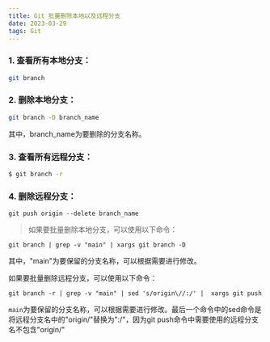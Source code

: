 ```yaml
---
title: Git 批量删除本地以及远程分支
date: 2023-03-29
tags: Git
---
```


### 1. 查看所有本地分支：

```sh
git branch
```


### 2. 删除本地分支：

```sh
git branch -D branch_name
```
其中，branch_name为要删除的分支名称。

### 3. 查看所有远程分支：

```sh
$ git branch -r
```

### 4. 删除远程分支：
```shell
git push origin --delete branch_name
```



> 如果要批量删除本地分支，可以使用以下命令：

```shell
git branch | grep -v "main" | xargs git branch -D
```
其中，"main"为要保留的分支名称，可以根据需要进行修改。

如果要批量删除远程分支，可以使用以下命令：
```shell
git branch -r | grep -v "main" | sed 's/origin\//:/' |  xargs git push
```

`main`为要保留的分支名称，可以根据需要进行修改。最后一个命令中的sed命令是将远程分支名中的"origin/"替换为":/"，因为git push命令中需要使用的远程分支名不包含"origin/"